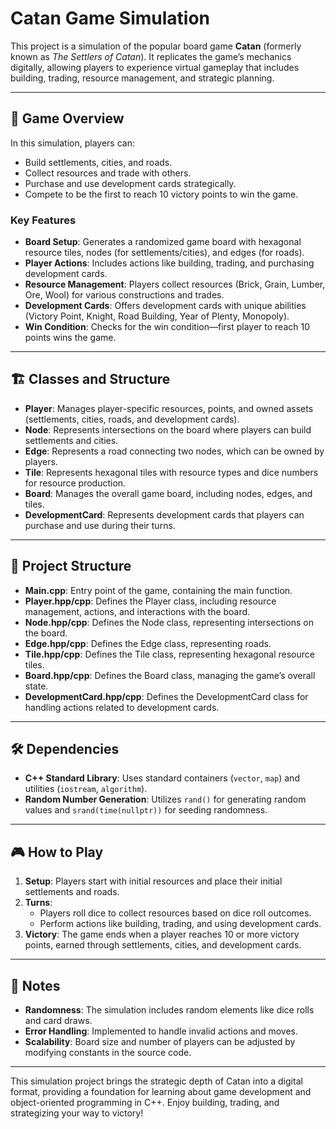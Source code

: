 # Catan Game Simulation

This project is a simulation of the popular board game **Catan** (formerly known as *The Settlers of Catan*). It replicates the game’s mechanics digitally, allowing players to experience virtual gameplay that includes building, trading, resource management, and strategic planning.

---

## 🎲 Game Overview

In this simulation, players can:
- Build settlements, cities, and roads.
- Collect resources and trade with others.
- Purchase and use development cards strategically.
- Compete to be the first to reach 10 victory points to win the game.

### Key Features

- **Board Setup**: Generates a randomized game board with hexagonal resource tiles, nodes (for settlements/cities), and edges (for roads).
- **Player Actions**: Includes actions like building, trading, and purchasing development cards.
- **Resource Management**: Players collect resources (Brick, Grain, Lumber, Ore, Wool) for various constructions and trades.
- **Development Cards**: Offers development cards with unique abilities (Victory Point, Knight, Road Building, Year of Plenty, Monopoly).
- **Win Condition**: Checks for the win condition—first player to reach 10 points wins the game.

---

## 🏗️ Classes and Structure

- **Player**: Manages player-specific resources, points, and owned assets (settlements, cities, roads, and development cards).
- **Node**: Represents intersections on the board where players can build settlements and cities.
- **Edge**: Represents a road connecting two nodes, which can be owned by players.
- **Tile**: Represents hexagonal tiles with resource types and dice numbers for resource production.
- **Board**: Manages the overall game board, including nodes, edges, and tiles.
- **DevelopmentCard**: Represents development cards that players can purchase and use during their turns.

---

## 📂 Project Structure

- **Main.cpp**: Entry point of the game, containing the main function.
- **Player.hpp/cpp**: Defines the Player class, including resource management, actions, and interactions with the board.
- **Node.hpp/cpp**: Defines the Node class, representing intersections on the board.
- **Edge.hpp/cpp**: Defines the Edge class, representing roads.
- **Tile.hpp/cpp**: Defines the Tile class, representing hexagonal resource tiles.
- **Board.hpp/cpp**: Defines the Board class, managing the game’s overall state.
- **DevelopmentCard.hpp/cpp**: Defines the DevelopmentCard class for handling actions related to development cards.

---

## 🛠️ Dependencies

- **C++ Standard Library**: Uses standard containers (`vector`, `map`) and utilities (`iostream`, `algorithm`).
- **Random Number Generation**: Utilizes `rand()` for generating random values and `srand(time(nullptr))` for seeding randomness.

---

## 🎮 How to Play

1. **Setup**: Players start with initial resources and place their initial settlements and roads.
2. **Turns**:
   - Players roll dice to collect resources based on dice roll outcomes.
   - Perform actions like building, trading, and using development cards.
3. **Victory**: The game ends when a player reaches 10 or more victory points, earned through settlements, cities, and development cards.

---

## 📝 Notes

- **Randomness**: The simulation includes random elements like dice rolls and card draws.
- **Error Handling**: Implemented to handle invalid actions and moves.
- **Scalability**: Board size and number of players can be adjusted by modifying constants in the source code.

---

This simulation project brings the strategic depth of Catan into a digital format, providing a foundation for learning about game development and object-oriented programming in C++. Enjoy building, trading, and strategizing your way to victory!

